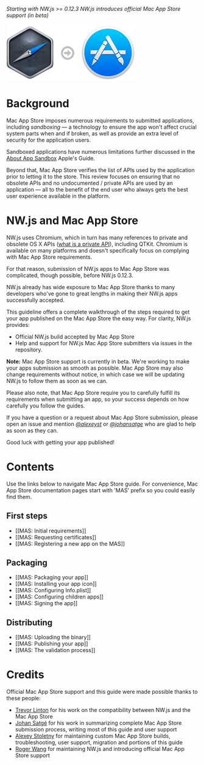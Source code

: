 _Starting with NW.js >= 0.12.3 NW.js introduces official Mac App Store support (in beta)_

![NW.js > Mac App Store](mas-screenshots/icon.jpg)
# Background

Mac App Store imposes numerous requirements to submitted applications, including _sandboxing_ — a technology to ensure the app won't affect crucial system parts when and if broken, as well as provide an extra level of security for the application users. 

Sandboxed applications have numerous limitations further discussed in the [About App Sandbox](https://developer.apple.com/library/mac/documentation/Security/Conceptual/AppSandboxDesignGuide/AboutAppSandbox/AboutAppSandbox.html) Apple's Guide.

Beyond that, Mac App Store verifies the list of APIs used by the application prior to letting it to the store. This review focuses on ensuring that no obsolete APIs and no undocumented / private APIs are used by an application — all to the benefit of the end user who always gets the best user experience available in the platform.

# NW.js and Mac App Store

NW.js uses Chromium, which in turn has many references to private and obsolete OS X APIs ([what is a private API](http://stackoverflow.com/questions/3000681/what-are-private-apis)), including QTKit. Chromium is available on many platforms and doesn't specifically focus on complying with Mac App Store requirements. 

For that reason, submission of NW.js apps to Mac App Store was complicated, though possible, before NW.js 0.12.3. 

NW.js already has wide exposure to Mac App Store thanks to many developers who've gone to great lengths in making their NW.js apps successfully accepted. 

This guideline offers a complete walkthrough of the steps required to get your app published on the Mac App Store the easy way. For clarity, NW.js provides:

* Official NW.js build accepted by Mac App Store
* Help and support for NW.js Mac App Store submitters via issues in the repository.

**Note:** Mac App Store support is currently in beta. We're working to make your apps submission as smooth as possible. Mac App Store may also change requirements without notice, in which case we will be updating NW.js to follow them as soon as we can.

Please also note, that Mac App Store require you to carefully fulfill its requirements when submitting an app, so your success depends on how carefully you follow the guides.

If you have a question or a request about Mac App Store submission, please open an issue and mention *[@alexeyst](https://github.com/alexeyst)* or *[@johansatge](https://github.com/johansatge)* who are glad to help as soon as they can.

Good luck with getting your app published!

# Contents

Use the links below to navigate Mac App Store guide. For convenience, Mac App Store documentation pages  start with 'MAS' prefix so you could easily find them.

## First steps

* [[MAS: Initial requirements]]
* [[MAS: Requesting certificates]]
* [[MAS: Registering a new app on the MAS]]

## Packaging

* [[MAS: Packaging your app]]
* [[MAS: Installing your app icon]]
* [[MAS: Configuring Info.plist]]
* [[MAS: Configuring children apps]]
* [[MAS: Signing the app]]

## Distributing

* [[MAS: Uploading the binary]]
* [[MAS: Publishing your app]]
* [[MAS: The validation process]]

# Credits

Official Mac App Store support and this guide were made possible thanks to these people:

* [Trevor Linton](https://github.com/trevorlinton) for his work on the compatibility between NW.js and the Mac App Store
* [Johan Satgé](https://github.com/johansatge) for his work in summarizing complete Mac App Store submission process, writing most of this guide and user support
* [Alexey Stoletny](https://github.com/alexeyst) for maintaining custom Mac App Store builds, troubleshooting, user support, migration and portions of this guide
* [Roger Wang](https://github.com/rogerwang) for maintaining NW.js and introducing official Mac App Store support
